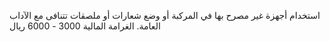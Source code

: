 استخدام أجهزة غير مصرح بها في المركبة أو وضع شعارات أو ملصقات تتنافى مع الآداب العامة. الغرامة المالية 3000 - 6000 ريال

